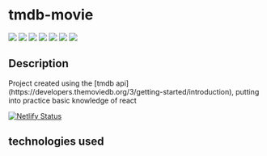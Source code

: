 # tmdb-movie
<img src="https://img.shields.io/badge/Vite-v3.0-blue" />
<img src="https://img.shields.io/badge/React-v18.2.0-blue" />
<img src="https://img.shields.io/badge/axios-v0.27.2-green" />
<img src="https://img.shields.io/badge/react--router--dom-v6.3.0-lightgrey" />
<img src="https://img.shields.io/badge/react--player-v2.10.1-red" />
<img src="https://img.shields.io/badge/react--icons-v4.4.0-green" />
<img src="https://img.shields.io/badge/tailwindcss-v3.1.6-blue" />



## Description

<p>
Project created using the [tmdb api](https://developers.themoviedb.org/3/getting-started/introduction), putting into practice basic knowledge of react
</p>

[![Netlify Status](https://api.netlify.com/api/v1/badges/f2fef515-52d5-4fc1-b50c-831a6e5d421c/deploy-status)](https://app.netlify.com/sites/tmdb-movies-react05/deploys)

## technologies used

